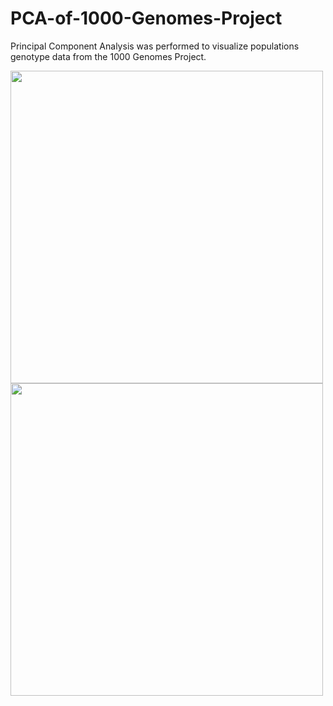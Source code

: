 # PCA-of-1000-Genomes-Project
Principal Component Analysis was performed to visualize populations genotype data from the 1000 Genomes Project.

<img src=https://github.com/maitree-patel/PCA-of-1000-Genomes-Project/assets/134908239/3709994b-d105-40c8-a939-91fb2723cded width="500" height="500">

<img src=https://github.com/maitree-patel/PCA-of-1000-Genomes-Project/assets/134908239/7124a054-343b-423a-9e46-80e8a75baafd width="500" height="500"> 

